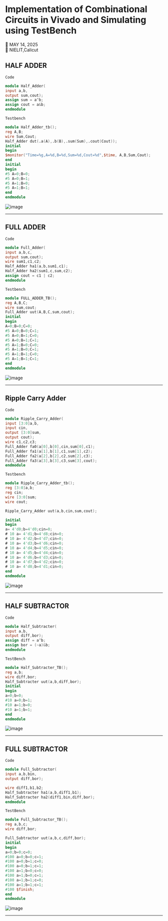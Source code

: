 # Implementation of Combinational Circuits in Vivado and Simulating using TestBench

📅 MAY 14, 2025  
📌 NIELIT,Calicut

## HALF ADDER
`Code`
```verilog
module Half_Adder(
input a,b,
output sum,cout);
assign sum = a^b;
assign cout = a&b;
endmodule
```
`Testbench`
```verilog
module Half_Adder_tb();
reg A,B;
wire Sum,Cout;
Half_Adder dut(.a(A),.b(B),.sum(Sum),.cout(Cout));
initial 
begin
$monitor("Time=%g,A=%d,B=%d,Sum=%d,Cout=%d",$time, A,B,Sum,Cout);
end
initial
begin
#5 A=0;B=0;
#5 A=0;B=1;
#5 A=1;B=0;
#5 A=1;B=1;
end
endmodule
```
![image](images/Day3/Screenshot%202025-05-14%20140549.png)

___

## FULL ADDER
`Code`
```verilog
module Full_Adder(
input a,b,c,
output sum,cout);
wire sum1,c1,c2;
Half_Adder ha1(a,b,sum1,c1);
Half_Adder ha2(sum1,c,sum,c2);
assign cout = c1 | c2;
endmodule
```
`Testbench`
```verilog
module FULL_ADDER_TB();
reg A,B,C;
wire sum,cout;
Full_Adder uut(A,B,C,sum,cout);
initial
begin
A=0;B=0;C=0;
#5 A=0;B=0;C=1;
#5 A=0;B=1;C=0;
#5 A=0;B=1;C=1;
#5 A=1;B=0;C=0;
#5 A=1;B=0;C=1;
#5 A=1;B=1;C=0;
#5 A=1;B=1;C=1;
end
endmodule
```
![image](images/Day3/Screenshot%202025-05-14%20144144.png)

___

## Ripple Carry Adder
`Code`
```verilog
module Ripple_Carry_Adder(
input [3:0]a,b,
input cin,
output [3:0]sum,
output cout);
wire c1,c2,c3;
Full_Adder fa0(a[0],b[0],cin,sum[0],c1);
Full_Adder fa1(a[1],b[1],c1,sum[1],c2);
Full_Adder fa2(a[2],b[2],c2,sum[2],c3);
Full_Adder fa3(a[3],b[3],c3,sum[3],cout);
endmodule
```
`Testbench`
```verilog
module Ripple_Carry_Adder_tb();
reg [3:0]a,b;
reg cin;
wire [3:0]sum;
wire cout;

Ripple_Carry_Adder uut(a,b,cin,sum,cout);

initial
begin
a= 4'd0;b=4'd0;cin=0;
# 10 a= 4'd1;b=4'd8;cin=0;
# 10 a= 4'd2;b=4'd7;cin=0;
# 10 a= 4'd3;b=4'd6;cin=0;
# 10 a= 4'd4;b=4'd5;cin=0;
# 10 a= 4'd5;b=4'd4;cin=0;
# 10 a= 4'd6;b=4'd3;cin=0;
# 10 a= 4'd7;b=4'd2;cin=0;
# 10 a= 4'd8;b=4'd1;cin=0;
end
endmodule
```
![image](images/Day3/Screenshot%202025-05-14%20145350.png)
___

## HALF SUBTRACTOR
`Code`
```verilog
module Half_Subtracter(
input a,b,
output diff,bor);
assign diff = a^b;
assign bor = (~a)&b;
endmodule
```
`TestBench`
```verilog
module Half_Subtracter_TB();
reg a,b;
wire diff,bor;
Half_Subtracter uut(a,b,diff,bor);
initial 
begin
a=0;b=0;
#10 a=0;b=1;
#10 a=1;b=0;
#10 a=1;b=1;
end
endmodule
```

![image](images/Day3/Screenshot%202025-05-14%20150311.png)

___

## FULL SUBTRACTOR
`Code`
```verilog
module Full_Subtractor(
input a,b,bin,
output diff,bor);

wire diff1,b1,b2;
Half_Subtracter ha1(a,b,diff1,b1);
Half_Subtracter ha2(diff1,bin,diff,bor);
endmodule
```
`TestBench`
```verilog
module Full_Subtractor_TB();
reg a,b,c;
wire diff,bor;

Full_Subtractor uut(a,b,c,diff,bor);
initial
begin
a=0;b=0;c=0;
#100 a=0;b=0;c=1;
#100 a=0;b=1;c=0;
#100 a=0;b=1;c=1;
#100 a=1;b=0;c=0;
#100 a=1;b=0;c=1;
#100 a=1;b=1;c=0;
#100 a=1;b=1;c=1;
#100 $finish;
end
endmodule
```
![image](images/Day3/Screenshot%202025-05-14%20151454.png)

___
